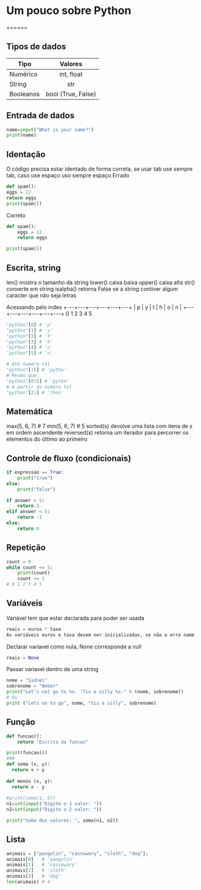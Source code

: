 # Um pouco sobre Python
======

## Tipos de dados
| Tipo          | Valores       | 
| ------------- |:-------------:|
| Numérico      | int, float    |
| String        | str           |
| Booleanos     | bool (True, False)|

## Entrada de dados
```python
name=input("What is your name?")
print(name)
```

## Identação
O código precisa estar identado de forma correta, se usar tab use sempre tab, caso use espaço uso sempre espaço
Errado
```python
def spam():
eggs = 12
return eggs
print(spam())
```
Correto
```python
def spam():
    eggs = 12
    return eggs

print(spam())
```

## Escrita, string
len()	mostra o tamanho da string
lower()	caixa baixa
upper()	caixa alta
str()	converte em string
isalpha()	retorna False se a string contiver algum caracter que não seja letras

Acessando pelo index
+---+---+---+---+---+---+
| p | y | t | h | o | n |
+---+---+---+---+---+---+
  0   1   2   3   4   5
```python
"python"[0] # 'p'
"python"[1] # 'y'
"python"[2] # 't'
"python"[3] # 'h'
"python"[4] # 'o'
"python"[5] # 'n'
```
```python
# Até numero tal
"python"[:5] # 'pytho'
# Mesmo que:
"python"[0:5] # 'pytho'
# A partir do numero tal
"python"[2:] # 'thon'
```

## Matemática
max(5, 6, 7) # 7
min(5, 6, 7) # 5
sorted(s)	devolve uma lista com itens de s em ordem ascendente
reversed(s)	retorna um iterador para percorrer os elementos do último ao primeiro

## Controle de fluxo (condicionais)
```python
if expressao == True:
    print("true")
else:
    print("false")
```
```python
if answer > 5:
    return 1
elif answer < 5:
    return -1
else:
    return 0
```
## Repetição
```python
count = 0
while count <= 5:
    print(count)
    count += 1
# 0 1 2 3 4 5
```

## Variáveis
Variável tem que estar declarada para poder ser usada
```python
reais = euros * taxa
As variáveis euros e taxa devem ser inicializadas, se não o erro name 'euros' is not defined.
```

Declarar variavel como nula, None corresponde a null
```python
reais = None
```
Passar variavel dentro de uma string
```python
nome = "Sidnei"
sobrenome = "Weber"
print("Let's not go to %s. 'Tis a silly %s." % (nome, sobrenome))
# Ou
print ("Lets no to go", nome, "tis a silly", sobrenome)
```

## Função
```python
def funcao():
    return "Escrita da funcao"

print(funcao())
###
def soma (x, y):
  return x + y
  
def menos (x, y):
  return x - y
  
#print(soma(1, 5))
n1=int(input("Digite o 1 valor: "))
n2=int(input("Digite o 2 valor: "))

print("Soma dos valores: ", soma(n1, n2))
```
## Lista
```python
animais = ["pangolin", "cassowary", "sloth", "dog"];
animais[0]   # 'pangolin'
animais[1]   # 'cassowary'
animais[2]   # 'sloth'
animais[3]   # 'dog'
len(animais) # 4

